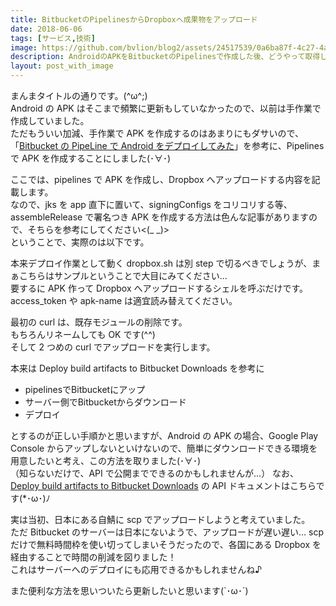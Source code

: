 ```yaml
---
title: BitbucketのPipelinesからDropboxへ成果物をアップロード
date: 2018-06-06
tags: [サービス,技術]
image: https://github.com/bvlion/blog2/assets/24517539/0a6ba87f-4c27-4a24-a0f3-85a6b12e5b70
description: AndroidのAPKをBitbucketのPipelinesで作成した後、どうやって取得しようか悩んだ結果Dropboxにアップすることにしたので、その備忘録です(･∀･)
layout: post_with_image
---
```


まんまタイトルの通りです。(^ω^;)  
Android の APK はそこまで頻繁に更新もしていなかったので、以前は手作業で作成していました。  
ただもういい加減、手作業で APK を作成するのはあまりにもダサいので、「[Bitbucket の PipeLine で Android をデプロイしてみた](https://qiita.com/kenyop/items/aae55649e6c4cfc056d4)」を参考に、Pipelines で APK を作成することにしました(･∀･)

ここでは、pipelines で APK を作成し、Dropbox へアップロードする内容を記載します。  
なので、jks を app 直下に置いて、signingConfigs をコリコリする等、assembleRelease で署名つき APK を作成する方法は色んな記事がありますので、そちらを参考にしてください<(_ _)>  
ということで、実際のは以下です。


<script src="https://gist.github.com/bvlion/06e3cc20fffca851163734b89896f5cf.js"></script>


本来デプロイ作業として動く dropbox.sh は別 step で切るべきでしょうが、まぁこちらはサンプルということで大目にみてください…  
要するに APK 作って Dropbox へアップロードするシェルを呼ぶだけです。  
access_token や apk-name は適宜読み替えてください。

最初の curl は、既存モジュールの削除です。  
もちろんリネームしても OK です(^^)  
そして 2 つめの curl でアップロードを実行します。

本来は Deploy build artifacts to Bitbucket Downloads を参考に

- pipelinesでBitbucketにアップ
- サーバー側でBitbucketからダウンロード
- デプロイ

とするのが正しい手順かと思いますが、Android の APK の場合、Google Play Console からアップしないといけないので、簡単にダウンロードできる環境を用意したいと考え、この方法を取りました(･∀･)  
（知らないだけで、API で公開までできるのかもしれませんが…） 
なお、[Deploy build artifacts to Bitbucket Downloads](https://confluence.atlassian.com/bitbucket/deploy-build-artifacts-to-bitbucket-downloads-872124574.html) の API ドキュメントはこちらです(*･ω･)ﾉ

実は当初、日本にある自鯖に scp でアップロードしようと考えていました。  
ただ Bitbucket のサーバーは日本にないようで、アップロードが遅い遅い… 
scp だけで無料時間枠を使い切ってしまいそうだったので、各国にある Dropbox を経由することで時間の削減を図りました！  
これはサーバーへのデプロイにも応用できるかもしれませんね♪

また便利な方法を思いついたら更新したいと思います(`･ω･´)

